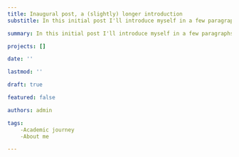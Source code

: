 ```yaml
---
title: Inaugural post, a (slightly) longer introduction
substitle: In this initial post I'll introduce myself in a few paragraphs, beyond the sketch in the biography section.

summary: In this initial post I'll introduce myself in a few paragraphs, beyond the sketch in the biography section.

projects: []

date: ''

lastmod: ''

draft: true

featured: false

authors: admin

tags: 
    -Academic journey
    -About me

---
```


